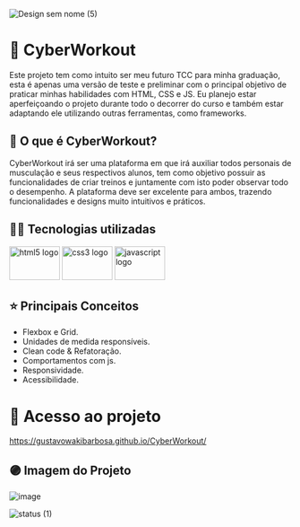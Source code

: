 ![Design sem nome (5)](https://user-images.githubusercontent.com/90512847/211675509-3b07f3c7-a88b-40e4-9b94-a29225477707.png)
# 💜 **CyberWorkout**

Este projeto tem como intuito ser meu futuro TCC para minha graduação, esta é apenas uma versão de teste e preliminar com o principal objetivo de praticar minhas habilidades com HTML, CSS e JS. Eu planejo estar aperfeiçoando o projeto durante todo o decorrer do curso e também estar adaptando ele utilizando outras ferramentas, como frameworks.

## 🤔 O que é CyberWorkout?
CyberWorkout irá ser uma plataforma em que irá auxiliar todos personais de musculação e seus respectivos alunos, tem como objetivo possuir as funcionalidades de criar treinos e juntamente com isto poder observar todo o desempenho. A plataforma deve ser excelente para ambos, trazendo funcionalidades e designs muito intuitivos e práticos.

## 👨‍💻 Tecnologias utilizadas

<div align="left">
  <img src="https://cdn.jsdelivr.net/gh/devicons/devicon/icons/html5/html5-original.svg" height="60" width="90" alt="html5 logo"  />
  <img src="https://cdn.jsdelivr.net/gh/devicons/devicon/icons/css3/css3-original.svg" height="60" width="90" alt="css3 logo"  />
  <img src="https://cdn.jsdelivr.net/gh/devicons/devicon/icons/javascript/javascript-original.svg" height="60" width="90" alt="javascript logo"  />
</div>


## ⭐ Principais Conceitos

- Flexbox e Grid.
- Unidades de medida responsíveis.
- Clean code & Refatoração.
- Comportamentos com js.
- Responsividade.
- Acessibilidade.

# 📁 Acesso ao projeto
https://gustavowakibarbosa.github.io/CyberWorkout/

## 🟣 Imagem do Projeto
![image](https://user-images.githubusercontent.com/90512847/211674467-dacd388a-87ad-4f71-8c63-57dc6429651c.png)


![status (1)](https://user-images.githubusercontent.com/90512847/211675516-04c71320-8ce0-4c26-b8b0-0c27006bf793.png)
